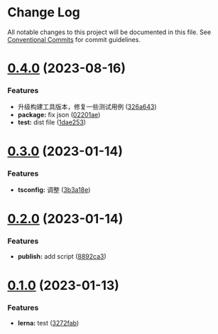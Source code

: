 # Change Log

All notable changes to this project will be documented in this file.
See [Conventional Commits](https://conventionalcommits.org) for commit guidelines.

# [0.4.0](https://github.com/JuctTr/baseLibrary/compare/@jucttr/test@0.3.0...@jucttr/test@0.4.0) (2023-08-16)

### Features

-   升级构建工具版本，修复一些测试用例 ([326a643](https://github.com/JuctTr/baseLibrary/commit/326a643945173d67c20801ea335c4222522908f8))
-   **package:** fix json ([02201ae](https://github.com/JuctTr/baseLibrary/commit/02201aeea8280e8e0f22aff6c06ce3301ca2040c))
-   **test:** dist file ([1dae253](https://github.com/JuctTr/baseLibrary/commit/1dae253bf40840c1c89545b5d64e68b3204668c0))

# [0.3.0](https://github.com/JuctTr/baseLibrary/compare/@jucttr/test@0.2.0...@jucttr/test@0.3.0) (2023-01-14)

### Features

-   **tsconfig:** 调整 ([3b3a18e](https://github.com/JuctTr/baseLibrary/commit/3b3a18ea4c7090280882b5ccb66854502db77de8))

# [0.2.0](https://github.com/JuctTr/baseLibrary/compare/@jucttr/test@0.1.3...@jucttr/test@0.2.0) (2023-01-14)

### Features

-   **publish:** add script ([8892ca3](https://github.com/JuctTr/baseLibrary/commit/8892ca32842a3a7396d55af2b88eef62c613ba89))

# [0.1.0](https://github.com/JuctTr/baseLibrary/compare/@jucttr/test@0.0.2...@jucttr/test@0.1.0) (2023-01-13)

### Features

-   **lerna:** test ([3272fab](https://github.com/JuctTr/baseLibrary/commit/3272fabdfa07e1f6c62e7b9e47c69db5b54db129))
